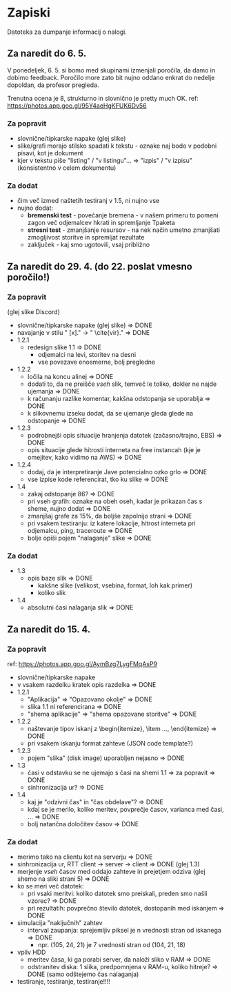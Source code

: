 # Zapiski

Datoteka za dumpanje informacij o nalogi.

## Za naredit do 6. 5.

V ponedeljek, 6. 5. si bomo med skupinami izmenjali poročila, da damo in dobimo feedback.
Poročilo more zato bit nujno oddano enkrat do nedelje dopoldan, da profesor pregleda.

Trenutna ocena je 8, strukturno in slovnično je pretty much OK.
ref: https://photos.app.goo.gl/95Y4aeHgKFUK6Dv56

### Za popravit

- slovnične/tipkarske napake (glej slike)
- slike/grafi morajo stilsko spadati k tekstu - oznake naj bodo v podobni pisavi, kot je dokument
- kjer v tekstu piše "listing" / "v listingu"... => "izpis" / "v izpisu" (konsistentno v celem dokumentu)

### Za dodat

- čim več izmed naštetih testiranj v 1.5, ni nujno vse
- nujno dodat:
  - **bremenski test** - povečanje bremena - v našem primeru to pomeni zagon več odjemalcev hkrati in spremljanje Tpaketa
  - **stresni test** - zmanjšanje resursov - na nek način umetno zmanjšati zmogljivost storitve in spremljat rezultate
  - zaključek - kaj smo ugotovili, vsaj približno

## Za naredit do 29. 4. (do 22. poslat vmesno poročilo!)

### Za popravit

(glej slike Discord)

- slovnične/tipkarske napake (glej slike) => DONE
- navajanje v stilu " [x]." -> " \cite{vir}." => DONE
- 1.2.1
  - redesign slike 1.1 => DONE
    - odjemalci na levi, storitev na desni
    - vse povezave enosmerne, bolj pregledne
- 1.2.2
  - ločila na koncu alinej => DONE
  - dodati to, da ne preišče *vseh* slik, temveč le toliko, dokler ne najde ujemanja => DONE
  - k računanju razlike komentar, kakšna odstopanja se uporablja => DONE
  - k slikovnemu izseku dodat, da se ujemanje gleda glede na odstopanje => DONE
- 1.2.3
  - podrobnejši opis situacije hranjenja datotek (začasno/trajno, EBS) => DONE
  - opis situacije glede hitrosti interneta na free instancah (kje je omejitev, kako vidimo na AWS) => DONE
- 1.2.4
  - dodaj, da je interpretiranje Jave potencialno ozko grlo => DONE
  - vse izpise kode referencirat, tko ku slike => DONE
- 1.4
  - zakaj odstopanje 86? => DONE
  - pri vseh grafih: oznake na obeh oseh, kadar je prikazan čas s sheme, nujno dodat => DONE
  - zmanjšaj grafe za 15%, da boljše zapolnijo strani => DONE
  - pri vsakem testiranju: iz katere lokacije, hitrost interneta pri odjemalcu, ping, traceroute => DONE
  - bolje opiši pojem "nalaganje" slike => DONE

### Za dodat

- 1.3
  - opis baze slik => DONE
    - kakšne slike (velikost, vsebina, format, loh kak primer)
    - koliko slik
- 1.4
  - absolutni časi nalaganja slik => DONE

## Za naredit do 15. 4.

### Za popravit

ref: https://photos.app.goo.gl/AymBzg7LygFMqAsP9

- slovnične/tipkarske napake
- v vsakem razdelku kratek opis razdelka => DONE
- 1.2.1
  - "Aplikacija" => "Opazovano okolje" => DONE
  - slika 1.1 ni referencirana => DONE
  - "shema aplikacije" => "shema opazovane storitve" => DONE
- 1.2.2
  - naštevanje tipov iskanj z \begin{itemize}, \item ..., \end{itemize} => DONE
  - pri vsakem iskanju format zahteve (JSON code template?)
- 1.2.3
  - pojem "slika" (disk image) uporabljen nejasno => DONE
- 1.3
  - časi v odstavku se ne ujemajo s časi na shemi 1.1 => za popravit => DONE
  - sinhronizacija ur? => DONE
- 1.4
  - kaj je "odzivni čas" in "čas obdelave"? => DONE
  - kdaj se je merilo, koliko meritev, povprečje časov, varianca med časi, ... => DONE
  - bolj natančna določitev časov => DONE

### Za dodat

- merimo tako na clientu kot na serverju => DONE
- sinhronizacija ur, RTT client -> server -> client => DONE (glej 1.3)
- merjenje _vseh_ časov med oddajo zahteve in prejetjem odziva (glej shemo na sliki strani 5) => DONE
- ko se meri več datotek:
  - pri vsaki meritvi: koliko datotek smo preiskali, preden smo našli vzorec? => DONE
  - pri rezultatih: povprečno število datotek, dostopanih med iskanjem => DONE
- simulacija "naključnih" zahtev
  - interval zaupanja: sprejemljiv piksel je n vrednosti stran od iskanega => DONE
    - npr. (105, 24, 21) je 7 vrednosti stran od (104, 21, 18)
- vpliv HDD
  - meritev časa, ki ga porabi server, da naloži sliko v RAM => DONE
  - odstranitev diska: 1 slika, predpomnjena v RAM-u, koliko hitreje? => DONE (samo odštejemo čas nalaganja)
- testiranje, testiranje, testiranje!!!!
